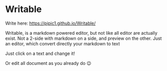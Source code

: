 # Writable

Write here: https://pipic1.github.io/Writable/

Writable, is a markdown powered editor, but not like all editor are actually exist.
Not a 2-side with markdown on a side, and preview on the other. Just an editor, which convert directly your markdown to text

Just click on a text and change it!

Or edit all document as you already do 😉 
